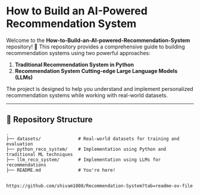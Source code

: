 # How to Build an AI-Powered Recommendation System

Welcome to the **How-to-Build-an-AI-powered-Recommendation-System** repository! 🎉 This repository provides a comprehensive guide to building recommendation systems using two powerful approaches:

1. **Traditional Recommendation System in Python**
2. **Recommendation System Cutting-edge Large Language Models (LLMs)**

The project is designed to help you understand and implement personalized recommendation systems while working with real-world datasets.

---

## 📂 Repository Structure

```plaintext
.
├── datasets/              # Real-world datasets for training and evaluation
├── python_reco_system/    # Implementation using Python and traditional ML techniques
├── llm_reco_system/       # Implementation using LLMs for recommendations
├── README.md              # You're here!


https://github.com/shivam1808/Recommendation-System?tab=readme-ov-file
